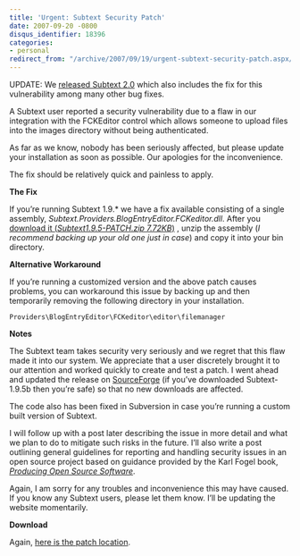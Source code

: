 ```yaml
---
title: 'Urgent: Subtext Security Patch'
date: 2007-09-20 -0800
disqus_identifier: 18396
categories:
- personal
redirect_from: "/archive/2007/09/19/urgent-subtext-security-patch.aspx/"
---
```


UPDATE: We [released Subtext
2.0](https://haacked.com/archive/2008/08/10/subtext-2.0-released.aspx "Subtext 2.0")
which also includes the fix for this vulnerability among many other bug
fixes.

A Subtext user reported a security vulnerability due to a flaw in our
integration with the FCKEditor control which allows someone to upload
files into the images directory without being authenticated.

As far as we know, nobody has been seriously affected, but please update
your installation as soon as possible. Our apologies for the
inconvenience.

The fix should be relatively quick and painless to apply.

**The Fix**

If you’re running Subtext 1.9.\* we have a fix available consisting of a
single assembly, *Subtext.Providers.BlogEntryEditor.FCKeditor.dll*.
After you [download it (*Subtext1.9.5-PATCH.zip
7.72KB*)](http://downloads.sourceforge.net/subtext/Subtext1.9.5-PATCH.zip?use_mirror=easynews "Subtext 1.9.5 Patch")
, unzip the assembly (*I recommend backing up your old one just in
case*) and copy it into your bin directory.

**Alternative Workaround**

If you’re running a customized version and the above patch causes
problems, you can workaround this issue by backing up and then
temporarily removing the following directory in your installation.

`Providers\BlogEntryEditor\FCKeditor\editor\filemanager`

**Notes**

The Subtext team takes security very seriously and we regret that this
flaw made it into our system. We appreciate that a user discretely
brought it to our attention and worked quickly to create and test a
patch. I went ahead and updated the release on
[SourceForge](http://sourceforge.net/projects/subtext/ "Subtext SourceForge project site")
(if you’ve downloaded Subtext-1.9.5b then you’re safe) so that no new
downloads are affected.

The code also has been fixed in Subversion in case you’re running a
custom built version of Subtext.

I will follow up with a post later describing the issue in more detail
and what we plan to do to mitigate such risks in the future. I’ll also
write a post outlining general guidelines for reporting and handling
security issues in an open source project based on guidance provided by
the Karl Fogel book, *[Producing Open Source
Software](https://haacked.com/archive/2006/01/16/RunningAnOpenSourceProject.aspx "Running an open source project")*.

Again, I am sorry for any troubles and inconvenience this may have
caused. If you know any Subtext users, please let them know. I’ll be
updating the website momentarily.

**Download**

Again, [here is the patch
location](http://downloads.sourceforge.net/subtext/Subtext1.9.5-PATCH.zip?use_mirror=easynews "Download the patch").

